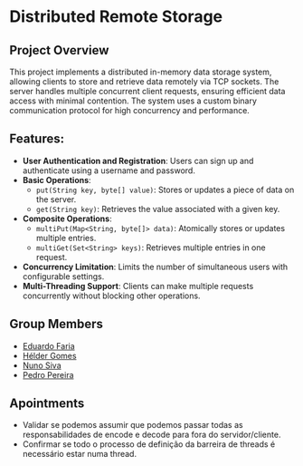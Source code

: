 # Distributed Remote Storage

## Project Overview
This project implements a distributed in-memory data storage system, allowing clients to store and retrieve data remotely via TCP sockets. The server handles multiple concurrent client requests, ensuring efficient data access with minimal contention. The system uses a custom binary communication protocol for high concurrency and performance.

## Features:
- **User Authentication and Registration**: Users can sign up and authenticate using a username and password.
- **Basic Operations**:
  - `put(String key, byte[] value)`: Stores or updates a piece of data on the server.
  - `get(String key)`: Retrieves the value associated with a given key.
- **Composite Operations**:
  - `multiPut(Map<String, byte[]> data)`: Atomically stores or updates multiple entries.
  - `multiGet(Set<String> keys)`: Retrieves multiple entries in one request.
- **Concurrency Limitation**: Limits the number of simultaneous users with configurable settings.
- **Multi-Threading Support**: Clients can make multiple requests concurrently without blocking other operations.

## Group Members
- [Eduardo Faria](https://www.github.com/2101dudu)
- [Hélder Gomes](https://www.github.com/helderrrg)
- [Nuno Siva](https://www.github.com/NunoMRS7)
- [Pedro Pereira](https://www.github.com/pedrofp4444)

## Apointments
- Validar se podemos assumir que podemos passar todas as responsabilidades de encode e decode para fora do servidor/cliente.
- Confirmar se todo o processo de definição da barreira de threads é necessário estar numa thread.
